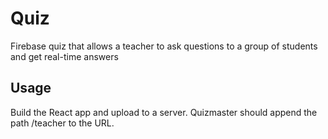# Quiz
Firebase quiz that allows a teacher to ask questions to a group of students and get real-time answers

## Usage

Build the React app and upload to a server.
Quizmaster should append the path /teacher to the URL.
